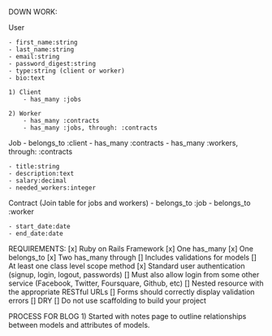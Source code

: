 DOWN WORK:

User

    - first_name:string
    - last_name:string
    - email:string
    - password_digest:string
    - type:string (client or worker)
    - bio:text

    1) Client
        - has_many :jobs

    2) Worker
        - has_many :contracts
        - has_many :jobs, through: :contracts


Job
    - belongs_to :client
    - has_many :contracts
    - has_many :workers, through: :contracts

    - title:string
    - description:text
    - salary:decimal
    - needed_workers:integer


Contract (Join table for jobs and workers)
    - belongs_to :job
    - belongs_to :worker

    - start_date:date
    - end_date:date


REQUIREMENTS:
    [x] Ruby on Rails Framework
    [x] One has_many
    [x] One belongs_to 
    [x] Two has_many through
    [] Includes validations for models
    [] At least one class level scope method
    [x] Standard user authentication (signup, login, logout, passwords)
    [] Must also allow login from some other service (Facebook, Twitter, Foursquare, Github, etc)
    [] Nested resource with the appropriate RESTful URLs
    [] Forms should correctly display validation errors
    [] DRY
    [] Do not use scaffolding to build your project

PROCESS FOR BLOG
    1) Started with notes page to outline relationships between models and attributes of models.
